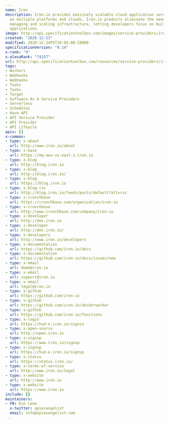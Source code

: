 ```yaml
---
name: Iron
description: Iron.io provides massively scalable cloud application services. Available
  on multiple platforms and clouds, Iron.io products eliminate the need to worry about
  managing and scaling infrastructure, letting developers focus on building great
  applications.
image: http://api.specificationtoolbox.com/images/service-providers/iron.jpg
created: "2020-12-23"
modified: 2020-12-24PST10:05:00-28800
specificationVersion: "0.14"
x-rank: "9"
x-alexaRank: "74157"
url: http://api.specificationtoolbox.com/resources/service-providers/iron/
tags:
- Workers
- Webhooks
- Webhooks
- Tasks
- Tasks
- Target
- Software As A Service Providers
- Serverless
- Schedules
- Have API
- API Service Provider
- API Provider
- API LIfeycle
apis: []
x-common:
- type: x-about
  url: http://www.iron.io/about
- type: x-base
  url: https://mq-aws-us-east-1.iron.io
- type: x-blog
  url: http://blog.iron.io
- type: x-blog
  url: http://blog.iron.io/
- type: x-blog
  url: https://blog.iron.io
- type: x-blog-rss
  url: http://blog.iron.io/feeds/posts/default?alt=rss
- type: x-crunchbase
  url: https://crunchbase.com/organization/iron-io
- type: x-crunchbase
  url: http://www.crunchbase.com/company/iron-io
- type: x-developer
  url: http://dev.iron.io
- type: x-developer
  url: http://dev.iron.io/
- type: x-developers
  url: http://www.iron.io/developers
- type: x-documentation
  url: https://github.com/iron-io/docs
- type: x-documentation
  url: https://github.com/iron-io/docs/issues/new
- type: x-email
  url: demo@iron.io
- type: x-email
  url: support@iron.io
- type: x-email
  url: legal@iron.io
- type: x-github
  url: https://github.com/iron-io
- type: x-github
  url: https://github.com/iron-io/dockerworker
- type: x-github
  url: https://github.com/iron-io/functions
- type: x-login
  url: https://hud-e.iron.io/signin
- type: x-open-source
  url: http://open.iron.io
- type: x-signup
  url: https://www.iron.io/signup
- type: x-signup
  url: https://hud-e.iron.io/signup
- type: x-status
  url: https://status.iron.io/
- type: x-terms-of-service
  url: http://www.iron.io/legal
- type: x-website
  url: http://www.iron.io
- type: x-website
  url: https://www.iron.io
include: []
maintainers:
- FN: Kin Lane
  x-twitter: apievangelist
  email: info@apievangelist.com
...
```

